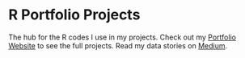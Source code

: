 # R Portfolio Projects
The hub for the R codes I use in my projects. Check out my [Portfolio Website](https://www.veramaranzu.com) to see the full projects. Read my data stories on [Medium](https://medium.com/@datadeckvera).

